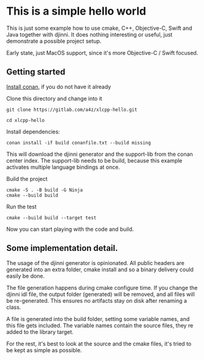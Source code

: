 # This is a simple hello world

This is just some example how to use cmake, C++, Objective-C, Swift and Java together with djinni.
It does nothing interesting or useful, just demonstrate a possible project setup.

Early state, just MacOS support, since it's more Objective-C / Swift focused.

## Getting started

[Install conan](https://docs.conan.io/en/latest/installation.html), if you do not have it already

Clone this directory and change into it

    git clone https://gitlab.com/a4z/xlcpp-hello.git

    cd xlcpp-hello

Install dependencies:

    conan install -if build conanfile.txt --build missing

This will download the djinni generator and the support-lib from the conan center index.
The support-lib needs to be build, because this example activates multiple language bindings at once.

Build the project

    cmake -S . -B build -G Ninja
    cmake --build build

Run the test

    cmake --build build --target test


Now you can start playing with the code and build.

## Some implementation detail.

The usage of the djinni generator is opinionated.
All public headers are generated into an extra folder, cmake install and so a binary delivery could easily be done.

The file generation happens during cmake configure time. If you change the djinni idl file, the output folder (generated) will be removed, and all files will be re-generated. This ensures no artifacts stay on disk after renaming a class.

A file is generated into the build folder, setting some variable names, and this file gets included.
The variable names contain the source files, they re added to the library target.

For the rest, it's best to look at the source and the cmake files, it's tried to be kept as simple as possible.


